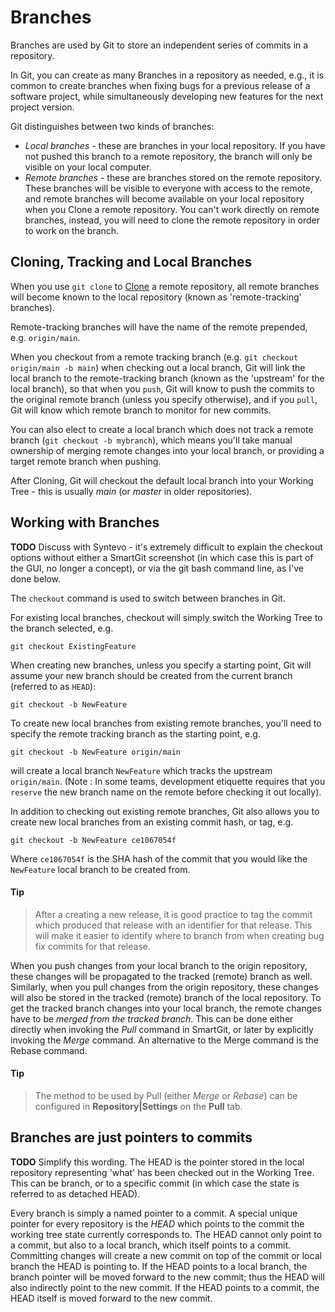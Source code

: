 # Branches

Branches are used by Git to store an independent series of commits in a repository.

In Git, you can create as many Branches in a repository as needed, e.g., it is common to create branches when fixing bugs for a previous release of a software project, while simultaneously developing new features for the next project version.

Git distinguishes between two kinds of branches: 
- *Local branches* - these are branches in your local repository. If you have not pushed this branch to a remote repository, the branch will only be visible on your local computer.
- *Remote branches* - these are branches stored on the remote repository. These branches will be visible to everyone with access to the remote, and remote branches will become available on your local repository when you Clone a remote repository.
You can't work directly on remote branches, instead, you will need to clone the remote repository in order to work on the branch.

## Cloning, Tracking and Local Branches
When you use `git clone` to [Clone](Clone.md) a remote repository, all remote branches will become known to the local repository (known as 'remote-tracking' branches).

Remote-tracking branches will have the name of the remote prepended, e.g. `origin/main`.

When you checkout from a remote tracking branch (e.g. `git checkout origin/main -b main`) when checking out a local branch, Git will link the local branch to the remote-tracking branch (known as the 'upstream' for the local branch), so that when you `push`, Git will know to push the commits to the original remote branch (unless you specify otherwise), and if you `pull`, Git will know which remote branch to monitor for new commits.

You can also elect to create a local branch which does not track a remote branch (`git checkout -b mybranch`), which means you'll take manual ownership of merging remote changes into your local branch, or providing a target remote branch when pushing.

After Cloning, Git will checkout the default local branch into your Working Tree - this is usually *main* (or *master* in older repositories).

## Working with Branches
**TODO** Discuss with Syntevo - it's extremely difficult to explain the checkout options without either a SmartGit screenshot (in which case this is part of the GUI, no longer a concept), or via the git bash command line, as I've done below.

The `checkout` command is used to switch between branches in Git.

For existing local branches, checkout will simply switch the Working Tree to the branch selected, e.g.

`git checkout ExistingFeature`

When creating new branches, unless you specify a starting point, Git will assume your new branch should be created from the current branch (referred to as `HEAD`):

`git checkout -b NewFeature` 

To create new local branches from existing remote branches, you'll need to specify the remote tracking branch as the starting point, e.g.

`git checkout -b NewFeature origin/main`

will create a local branch `NewFeature` which tracks the upstream `origin/main`. (Note : In some teams, development etiquette requires that you `reserve` the new branch name on the remote before checking it out locally).

In addition to checking out existing remote branches, Git also allows you to create new local branches from an existing commit hash, or tag, e.g.

`git checkout -b NewFeature ce1067054f`

Where `ce1067054f` is the SHA hash of the commit that you would like the `NewFeature` local branch to be created from.
#### Tip
>
> After a creating a new release, it is good practice to tag the commit which produced that release with an identifier for that release.
This will make it easier to identify where to branch from when creating bug fix commits for that release.
>

When you push changes from your local branch to the origin repository,
these changes will be propagated to the tracked (remote) branch as well.
Similarly, when you pull changes from the origin repository, these
changes will also be stored in the tracked (remote) branch of the local
repository. To get the tracked branch changes into your local branch,
the remote changes have to be *merged from the tracked branch*. This can
be done either directly when invoking the *Pull* command in SmartGit, or
later by explicitly invoking the *Merge* command. An alternative to the
Merge command is the Rebase command.


#### Tip
>
>The method to be used by Pull (either *Merge* or *Rebase*) can be
>configured in **Repository\|Settings** on the **Pull** tab.
>

## Branches are just pointers to commits

**TODO** Simplify this wording. The HEAD is the pointer stored in the local repository representing 'what' has been checked out in the Working Tree. 
This can be branch, or to a specific commit (in which case the state is referred to as detached HEAD).


Every branch is simply a named pointer to a commit. A special unique
pointer for every repository is the *HEAD* which points to the commit
the working tree state currently corresponds to. The HEAD cannot only
point to a commit, but also to a local branch, which itself points to a
commit. Committing changes will create a new commit on top of the commit
or local branch the HEAD is pointing to. If the HEAD points to a local
branch, the branch pointer will be moved forward to the new commit; thus
the HEAD will also indirectly point to the new commit. If the HEAD
points to a commit, the HEAD itself is moved forward to the new commit.
